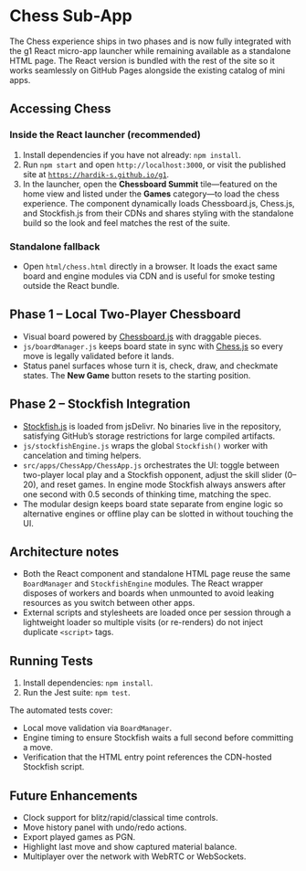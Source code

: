 # Chess Sub-App

The Chess experience ships in two phases and is now fully integrated with the g1 React micro-app launcher while remaining
available as a standalone HTML page. The React version is bundled with the rest of the site so it works seamlessly on GitHub
Pages alongside the existing catalog of mini apps.

## Accessing Chess

### Inside the React launcher (recommended)
1. Install dependencies if you have not already: `npm install`.
2. Run `npm start` and open `http://localhost:3000`, or visit the published site at
   [`https://hardik-s.github.io/g1`](https://hardik-s.github.io/g1).
3. In the launcher, open the **Chessboard Summit** tile—featured on the home view and listed under the **Games** category—to
   load the chess experience. The component dynamically loads Chessboard.js, Chess.js, and Stockfish.js from their CDNs and
   shares styling with the standalone build so the look and feel matches the rest of the suite.

### Standalone fallback
- Open `html/chess.html` directly in a browser. It loads the exact same board and engine modules via CDN and is useful for
  smoke testing outside the React bundle.

## Phase 1 – Local Two-Player Chessboard
- Visual board powered by [Chessboard.js](https://github.com/oakmac/chessboardjs) with draggable pieces.
- `js/boardManager.js` keeps board state in sync with [Chess.js](https://github.com/jhlywa/chess.js) so every move is legally
  validated before it lands.
- Status panel surfaces whose turn it is, check, draw, and checkmate states. The **New Game** button resets to the starting
  position.

## Phase 2 – Stockfish Integration
- [Stockfish.js](https://github.com/official-stockfish/Stockfish) is loaded from jsDelivr. No binaries live in the repository,
  satisfying GitHub’s storage restrictions for large compiled artifacts.
- `js/stockfishEngine.js` wraps the global `Stockfish()` worker with cancelation and timing helpers.
- `src/apps/ChessApp/ChessApp.js` orchestrates the UI: toggle between two-player local play and a Stockfish opponent, adjust the
  skill slider (0–20), and reset games. In engine mode Stockfish always answers after one second with 0.5 seconds of thinking
  time, matching the spec.
- The modular design keeps board state separate from engine logic so alternative engines or offline play can be slotted in
  without touching the UI.

## Architecture notes
- Both the React component and standalone HTML page reuse the same `BoardManager` and `StockfishEngine` modules. The React
  wrapper disposes of workers and boards when unmounted to avoid leaking resources as you switch between other apps.
- External scripts and stylesheets are loaded once per session through a lightweight loader so multiple visits (or re-renders)
  do not inject duplicate `<script>` tags.

## Running Tests
1. Install dependencies: `npm install`.
2. Run the Jest suite: `npm test`.

The automated tests cover:
- Local move validation via `BoardManager`.
- Engine timing to ensure Stockfish waits a full second before committing a move.
- Verification that the HTML entry point references the CDN-hosted Stockfish script.

## Future Enhancements
- Clock support for blitz/rapid/classical time controls.
- Move history panel with undo/redo actions.
- Export played games as PGN.
- Highlight last move and show captured material balance.
- Multiplayer over the network with WebRTC or WebSockets.
